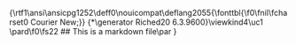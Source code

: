 {\rtf1\ansi\ansicpg1252\deff0\nouicompat\deflang2055{\fonttbl{\f0\fnil\fcharset0 Courier New;}}
{\*\generator Riched20 6.3.9600}\viewkind4\uc1 
\pard\f0\fs22 ## This is a markdown file\par
}
 